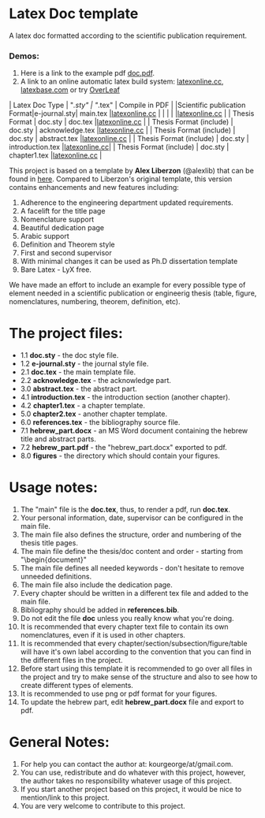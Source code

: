 # Latex Doc template
A latex doc formatted according to the scientific publication requirement.

### Demos:
1. Here is a link to the example pdf [doc.pdf](doc.pdf).
2. A link to an online automatic latex build system: [latexonline.cc](https://latexonline.cc/compile?git=https%3A%2F%2Fgithub.com%2FLaGuer%2Fdoc-latex&target=main.tex&command=pdflatex), [latexbase.com](https://latexbase.com) or try [OverLeaf](https://www.overleaf.com/)

|        Latex Doc Type       |     "*.sty" |      "*.tex"     |      Compile in PDF                                                                                                                                    |
|Scientific publication Format|e-journal.sty| main.tex         |[latexonline.cc](https://latexonline.cc/compile?git=https%3A%2F%2Fgithub.com%2FLaGuer%2Fdoc-latex&target=main.tex&command=pdflatex)        |
|                             |             |                  |[latexonline.cc](https://latexonline.cc/compile?git=https%3A%2F%2Fgithub.com%2FLaGuer%2Fdoc-latex&target=main.tex&command=pdflatex)        |
|        Thesis Format        |    doc.sty  | doc.tex          |[latexonline.cc](https://latexonline.cc/compile?git=https%3A%2F%2Fgithub.com%2FLaGuer%2Fdoc-latex&target=doc.tex&command=pdflatex)         |
|    Thesis Format (include)  |    doc.sty  | acknowledge.tex  |[latexonline.cc](https://latexonline.cc/compile?git=https%3A%2F%2Fgithub.com%2FLaGuer%2Fdoc-latex&target=acknowledge.tex&command=pdflatex) |
|    Thesis Format (include)  |    doc.sty  | abstract.tex     |[latexonline.cc](https://latexonline.cc/compile?git=https%3A%2F%2Fgithub.com%2FLaGuer%2Fdoc-latex&target=abstract.tex&command=pdflatex)    |
|    Thesis Format (include)  |    doc.sty  | introduction.tex |[latexonline.cc](https://latexonline.cc/compile?git=https%3A%2F%2Fgithub.com%2FLaGuer%2Fdoc-latex&target=introduction.tex&command=pdflatex)|
|    Thesis Format (include)  |    doc.sty  | chapter1.tex     |[latexonline.cc](https://latexonline.cc/compile?git=https%3A%2F%2Fgithub.com%2FLaGuer%2Fdoc-latex&target=chapter1.tex&command=pdflatex)    |


This project is based on a template by **Alex Liberzon** (@alexlib) that can be found in [here](https://github.com/alexlib/tau_thesis_lyx_template).
Compared to Liberzon's original template, this version contains enhancements and new features including:

1. Adherence to the engineering department updated requirements.
2. A facelift for the title page
3. Nomenclature support
4. Beautiful dedication page
4. Arabic support
5. Definition and Theorem style
6. First and second supervisor
7. With minimal changes it can be used as Ph.D dissertation template
8. Bare Latex - LyX free.

We have made an effort to include an example for every possible type of element needed in a scientific publication or engineerig thesis (table, figure, nomenclatures, numbering, theorem, definition, etc).

**The project files:**
======

- 1.1 **doc.sty** - the doc style file.
- 1.2 **e-journal.sty** - the journal style file.
- 2.1 **doc.tex** - the main template file.
- 2.2 **acknowledge.tex** - the acknowledge part.
- 3.0 **abstract.tex** - the abstract part.
- 4.1 **introduction.tex** - the introduction section (another chapter).
- 4.2 **chapter1.tex** - a chapter template.
- 5.0 **chapter2.tex** - another chapter template.
- 6.0 **references.tex** - the bibliography source file.
- 7.1 **hebrew_part.docx** - an MS Word document containing the hebrew title and abstract parts.
- 7.2 **hebrew_part.pdf** - the "hebrew_part.docx" exported to pdf.
- 8.0 **figures** - the directory which should contain your figures.

**Usage notes:**
======

1. The "main" file is the **doc.tex**, thus, to render a pdf, run **doc.tex**.
2. Your personal information, date, supervisor can be configured in the main file.
3. The main file also defines the structure, order and numbering of the thesis title pages.
4. The main file define the thesis/doc content and order - starting from "\begin{document}"
5. The main file defines all needed keywords - don't hesitate to remove unneeded definitions.
6. The main file also include the dedication page.
6. Every chapter should be written in a different tex file and added to the main file.
7. Bibliography should be added in **references.bib**.
8. Do not edit the file **doc** unless you really know what you're doing.
9. It is recommended that every chapter text file to contain its own nomenclatures, even if it is used in other chapters.
10. It is recommended that every chapter/section/subsection/figure/table will have it's own label according to the convention that you can find in the different files in the project.
10. Before start using this template it is recommended to go over all files in the project and try to make sense of the structure and also to see how to create different types of elements.
11. It is recommended to use png or pdf format for your figures.
12. To update the hebrew part, edit **hebrew_part.docx** file and export to pdf.

**General Notes:**
======

1. For help you can contact the author at: kourgeorge/at/gmail.com.
2. You can use, redistribute and do whatever with this project, however, the author takes no responsibility whatever usage of this project.
3. If you start another project based on this project, it would be nice to mention/link to this project.
4. You are very welcome to contribute to this project.
